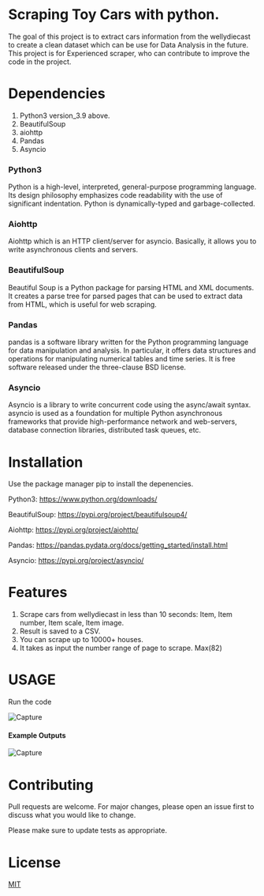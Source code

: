 # Scraping Toy Cars with python.
The goal of this project is to extract cars information from the wellydiecast to create a clean dataset which can be use for Data Analysis in the future. 
This project is for Experienced scraper, who can contribute to improve the code in the project.






# Dependencies

1. Python3 version_3.9 above.
2. BeautifulSoup
3. aiohttp
4. Pandas
5. Asyncio
### Python3
Python is a high-level, interpreted, general-purpose programming language. Its design philosophy emphasizes code readability with the use of significant indentation. Python is dynamically-typed and garbage-collected.
### Aiohttp
Aiohttp which is an HTTP client/server for asyncio. Basically, it allows you to write asynchronous clients and servers.
### BeautifulSoup
Beautiful Soup is a Python package for parsing HTML and XML documents. It creates a parse tree for parsed pages that can be used to extract data from HTML, which is useful for web scraping.
### Pandas
pandas is a software library written for the Python programming language for data manipulation and analysis. In particular, it offers data structures and operations for manipulating numerical tables and time series. It is free software released under the three-clause BSD license.
### Asyncio
Asyncio is a library to write concurrent code using the async/await syntax. asyncio is used as a foundation for multiple Python asynchronous frameworks that provide high-performance network and web-servers, database connection libraries, distributed task queues, etc.



# Installation
Use the package manager pip to install the depenencies.

Python3: https://www.python.org/downloads/

BeautifulSoup: https://pypi.org/project/beautifulsoup4/

Aiohttp: https://pypi.org/project/aiohttp/

Pandas: https://pandas.pydata.org/docs/getting_started/install.html

Asyncio: https://pypi.org/project/asyncio/

# Features
1. Scrape cars from wellydiecast in less than 10 seconds: Item, Item number, Item scale, Item image.
2. Result is saved to a CSV.
3. You can scrape up to 10000+ houses.
4. It takes as input the number range of page to scrape. Max(82)
# USAGE
Run the code

![Capture](https://user-images.githubusercontent.com/74500514/189487084-9d7cd9f4-fa2f-44c8-ac03-2599d3b2a0e1.PNG)


#### Example Outputs

![Capture](https://user-images.githubusercontent.com/74500514/189487162-ce782dee-ded6-4b0c-a89c-8fafe37c3e13.PNG)



# Contributing

Pull requests are welcome. For major changes, please open an issue first to discuss what you would like to change.

Please make sure to update tests as appropriate.


# License

[MIT](https://choosealicense.com/licenses/mit/)
